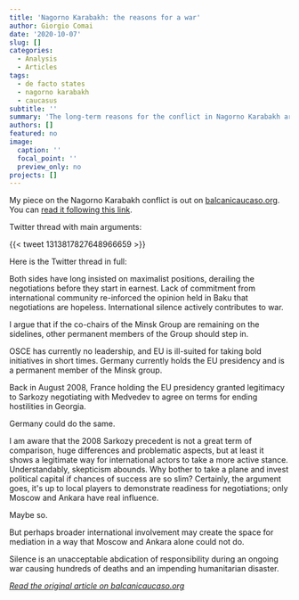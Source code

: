 ```yaml
---
title: 'Nagorno Karabakh: the reasons for a war'
author: Giorgio Comai
date: '2020-10-07'
slug: []
categories:
  - Analysis
  - Articles
tags:
  - de facto states
  - nagorno karabakh
  - caucasus
subtitle: ''
summary: 'The long-term reasons for the conflict in Nagorno Karabakh are well known. But what caused such an extensive military intervention as the one we are seeing these days, over 25 years after the ceasefire? And what can and should be done now? An analysis'
authors: []
featured: no
image:
  caption: ''
  focal_point: ''
  preview_only: no
projects: []
---
```




My piece on the Nagorno Karabakh conflict is out on [balcanicaucaso.org](https://www.balcanicaucaso.org/eng/Areas/Nagorno-Karabakh/Nagorno-Karabakh-the-reasons-for-a-war-205383). You can [read it following this link](https://www.balcanicaucaso.org/eng/Areas/Nagorno-Karabakh/Nagorno-Karabakh-the-reasons-for-a-war-205383).

Twitter thread with main arguments:

{{< tweet 1313817827648966659 >}}

Here is the Twitter thread in full:

Both sides have long insisted on maximalist positions, derailing the negotiations before they start in earnest.
Lack of commitment from international community re-inforced the opinion held in Baku that negotiations are hopeless.
International silence actively contributes to war.

I argue that if the co-chairs of the Minsk Group are remaining on the sidelines, other permanent members of the Group should step in.

OSCE has currently no leadership, and EU is ill-suited for taking bold initiatives in short times.
Germany currently holds the EU presidency and is a permanent member of the Minsk group.

Back in August 2008, France holding the EU presidency granted legitimacy to Sarkozy negotiating with Medvedev to agree on terms for ending hostilities in Georgia.

Germany could do the same.

I am aware that the 2008 Sarkozy precedent is not a great term of comparison, huge differences and problematic aspects, but at least it shows a legitimate way for international actors to take a more active stance.
Understandably, skepticism abounds. Why bother to take a plane and invest political capital if chances of success are so slim? Certainly, the argument goes, it's up to local players to demonstrate readiness for negotiations; only Moscow and Ankara have real influence.

Maybe so.

But perhaps broader international involvement may create the space for mediation in a way that Moscow and Ankara alone could not do.

Silence is an unacceptable abdication of responsibility during an ongoing war causing hundreds of deaths and an impending humanitarian disaster.

*[Read the original article on balcanicaucaso.org](https://www.balcanicaucaso.org/eng/Areas/Nagorno-Karabakh/Nagorno-Karabakh-the-reasons-for-a-war-205383)*
